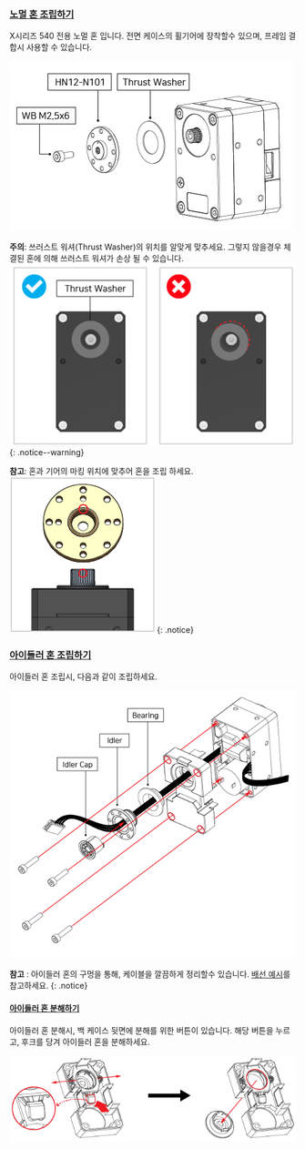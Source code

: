 
### [노멀 혼 조립하기](#노멀-혼-조립하기)

X시리즈 540 전용 노멀 혼 입니다. 전면 케이스의 휠기어에 장착할수 있으며, 프레임 결합시 사용할 수 있습니다. 

![Horn_Assembly](/assets/images/dxl/x/x430/hn12-n101_assembly.png)

<!-- #### [노멀 혼 조립시 주의사항](#노멀-혼-조립시-주의사항) -->

**주의**: 쓰러스트 워셔(Thrust Washer)의 위치를 알맞게 맞추세요. 그렇지 않을경우 체결된 혼에 의해 쓰러스트 워셔가 손상 될 수 있습니다.  
  ![HowTo_Thrust_Washer](/assets/images/dxl/x/assembly_common/thrust_washer_02.png)
{: .notice--warning}

**참고**: 혼과 기어의 마킹 위치에 맞추어 혼을 조립 하세요.  
  ![Horn_Marking](/assets/images/dxl/x/assembly_common/horn_assembly_marking.png)
{: .notice}


### [아이들러 혼 조립하기](#아이들러-혼-조립하기)

아이들러 혼 조립시, 다음과 같이 조립하세요. 

![HowTo_Idler_Assembly](/assets/images/dxl/x/assembly_common/idler_assembly.png)

**참고** : 아이들러 혼의 구멍을 통해, 케이블을 깔끔하게 정리할수 있습니다. [배선 예시](#배선-예시)를 참고하세요.
{: .notice}

#### [아이들러 혼 분해하기](#아이들러-혼-분해하기)

아이들러 혼 분해시, 백 케이스 뒷면에 분해를 위한 버튼이 있습니다. 해당 버튼을 누르고, 후크를 당겨 아이들러 혼을 분해하세요.

![HowTo_Idler_Disassembly](/assets/images/dxl/x/assembly_common/idler_disassably.png)
